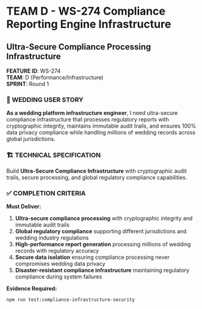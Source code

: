 # TEAM D - WS-274 Compliance Reporting Engine Infrastructure
## Ultra-Secure Compliance Processing Infrastructure

**FEATURE ID**: WS-274  
**TEAM**: D (Performance/Infrastructure)  
**SPRINT**: Round 1  

### 🎯 WEDDING USER STORY

**As a wedding platform infrastructure engineer**, I need ultra-secure compliance infrastructure that processes regulatory reports with cryptographic integrity, maintains immutable audit trails, and ensures 100% data privacy compliance while handling millions of wedding records across global jurisdictions.

### 🏗️ TECHNICAL SPECIFICATION

Build **Ultra-Secure Compliance Infrastructure** with cryptographic audit trails, secure processing, and global regulatory compliance capabilities.

### ✅ COMPLETION CRITERIA

**Must Deliver:**
1. **Ultra-secure compliance processing** with cryptographic integrity and immutable audit trails
2. **Global regulatory compliance** supporting different jurisdictions and wedding industry regulations
3. **High-performance report generation** processing millions of wedding records with regulatory accuracy
4. **Secure data isolation** ensuring compliance processing never compromises wedding data privacy
5. **Disaster-resistant compliance infrastructure** maintaining regulatory compliance during system failures

**Evidence Required:**
```bash
npm run test:compliance-infrastructure-security
```